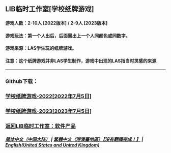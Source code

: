 ## LIB临时工作室[学校纸牌游戏]
#### 游戏人数：2-10人 [2022版本] / 2-9人 [2023版本]
#### 游戏玩法：第一个人出后，后面需出上一个人同颜色或同数字。
#### 游戏来源：LAS学生玩的纸牌游戏。

#### 注意：这个纸牌游戏并非LAS学生制作，游戏中出现的LAS指当时灵感的来源
------------
### Github下载：
### [学校纸牌游戏-2022[2022年7月5日]](LAS-Solitaire-Game-2022.exe)
### [学校纸牌游戏-2023[2023年7月5日]](LAS-Solitaire-Game-2023.exe)

### [返回LIB临时工作室：软件产品](https://libps.github.io/Software) 
##### [简体中文（中国大陆）](LAS_solitaire_game) | [繁體中文（港澳臺地區）【沒有翻譯完成！】](tc/LAS_solitaire_game) | **[English(United States and United Kingdom)](en/LAS_solitaire_game)**
